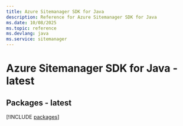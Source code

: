 ```yaml
---
title: Azure Sitemanager SDK for Java
description: Reference for Azure Sitemanager SDK for Java
ms.date: 10/08/2025
ms.topic: reference
ms.devlang: java
ms.service: sitemanager
---
```

# Azure Sitemanager SDK for Java - latest
## Packages - latest
[!INCLUDE [packages](sitemanager-index.md)]